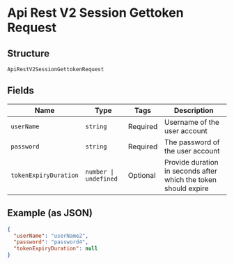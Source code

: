 
# Api Rest V2 Session Gettoken Request

## Structure

`ApiRestV2SessionGettokenRequest`

## Fields

| Name | Type | Tags | Description |
|  --- | --- | --- | --- |
| `userName` | `string` | Required | Username of the user account |
| `password` | `string` | Required | The password of the user account |
| `tokenExpiryDuration` | `number \| undefined` | Optional | Provide duration in seconds after which the token should expire |

## Example (as JSON)

```json
{
  "userName": "userName2",
  "password": "password4",
  "tokenExpiryDuration": null
}
```

